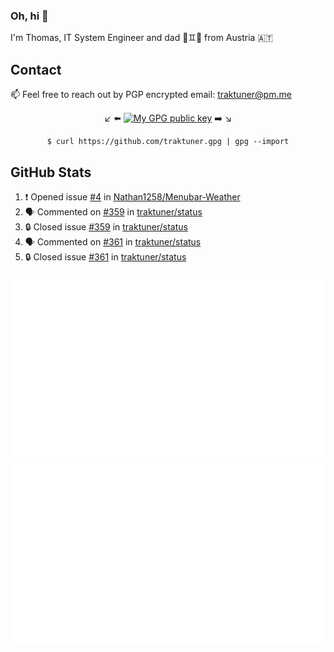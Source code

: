 ### Oh, hi 👋

I'm Thomas, IT System Engineer and dad 👶♊️👶 from Austria 🇦🇹

<!--
**traktuner/traktuner** is a ✨ _special_ ✨ repository because its `README.md` (this file) appears on your GitHub profile.

Here are some ideas to get you started:

- 🔭 I’m currently working on ...
- 🌱 I’m currently learning ...
- 👯 I’m looking to collaborate on ...
- 🤔 I’m looking for help with ...
- 💬 Ask me about ...
- 📫 How to reach me: ...
- 😄 Pronouns: ...
- ⚡ Fun fact: ...
-->

## Contact
📫 Feel free to reach out by PGP encrypted email:
traktuner@pm.me

<div align="center" markdown="1">

↙️ ⬅️ [![My GPG public key](https://img.shields.io/badge/PGP%20public%20key-6D4AFF?style=for-the-badge)](https://github.com/traktuner.gpg) ➡️ ↘️

```shell
$ curl https://github.com/traktuner.gpg | gpg --import
```

</div>

## GitHub Stats
<!--START_SECTION:activity-->
1. ❗ Opened issue [#4](https://github.com/Nathan1258/Menubar-Weather/issues/4) in [Nathan1258/Menubar-Weather](https://github.com/Nathan1258/Menubar-Weather)
2. 🗣 Commented on [#359](https://github.com/traktuner/status/issues/359#issuecomment-2126307410) in [traktuner/status](https://github.com/traktuner/status)
3. 🔒 Closed issue [#359](https://github.com/traktuner/status/issues/359) in [traktuner/status](https://github.com/traktuner/status)
4. 🗣 Commented on [#361](https://github.com/traktuner/status/issues/361#issuecomment-2126307337) in [traktuner/status](https://github.com/traktuner/status)
5. 🔒 Closed issue [#361](https://github.com/traktuner/status/issues/361) in [traktuner/status](https://github.com/traktuner/status)
<!--END_SECTION:activity-->

![](https://github.com/traktuner/traktuner/blob/master/generated/overview.svg)
![](https://github.com/traktuner/traktuner/blob/master/generated/languages.svg)

